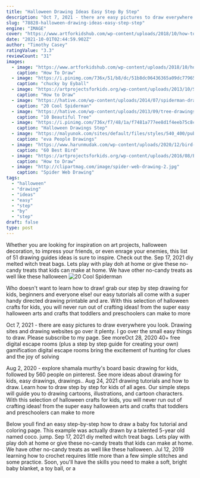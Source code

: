 ```yaml
---
title: "Halloween Drawing Ideas Easy Step By Step"
description: "Oct 7, 2021 - there are easy pictures to draw everywhere you look. Drawing sites and drawing websites go over it plenty. I go over the small easy things to draw. Please subscribe to my page. See more"
slug: "78828-halloween-drawing-ideas-easy-step-step"
engine: "IMAGE"
cover: "https://www.artforkidshub.com/wp-content/uploads/2018/10/how-to-draw-coffin-Halloween-feature.jpg"
date: "2021-10-01T02:44:59.902Z"
author: "Timothy Casey"
ratingValue: "3.3"
reviewCount: "31"
images:
  - image: "https://www.artforkidshub.com/wp-content/uploads/2018/10/how-to-draw-coffin-Halloween-feature.jpg"
    caption: "How To Draw"
  - image: "https://i.pinimg.com/736x/51/b8/dc/51b8dc06436365a09dc779657dc79795.jpg"
    caption: "chucky by Eyball"
  - image: "https://artprojectsforkids.org/wp-content/uploads/2013/10/Spiderweb-ATCs-731x1024.jpg"
    caption: "How to Draw"
  - image: "https://hative.com/wp-content/uploads/2014/07/spiderman-drawings/4-spiderman-drawings.jpg"
    caption: "20 Cool Spiderman"
  - image: "https://hative.com/wp-content/uploads/2013/09/tree-drawings/tree-drawing-12.jpg"
    caption: "10 Beautiful Tree"
  - image: "https://i.pinimg.com/736x/f7/48/1a/f7481a777ee8d1f4eeb75c8c133e2617.jpg"
    caption: "Halloween Drawings Step"
  - image: "https://malyunok.com/sites/default/files/styles/540_400/public/malunok/eva_0.jpg?itok=-rCoFJsb"
    caption: "eva People Drawings"
  - image: "https://www.harunmudak.com/wp-content/uploads/2020/12/bird-drawing-painting-poster-sketch-png-favpng-WHNCZFCxdCXuBjuQFwRZjwYVB.jpg"
    caption: "60 Best Bird"
  - image: "https://artprojectsforkids.org/wp-content/uploads/2016/08/Easy-Owl-700.jpg"
    caption: "How to Draw"
  - image: "http://clipartmag.com/image/spider-web-drawing-2.jpg"
    caption: "Spider Web Drawing"
tags:
  - "halloween"
  - "drawing"
  - "ideas"
  - "easy"
  - "step"
  - "by"
  - "step"
draft: false
type: post
---
```


Whether you are looking for inspiration on art projects, halloween decoration, to impress your friends, or even enrage your enemies, this list of 51 drawing guides ideas is sure to inspire. Check out the. Sep 17, 2021 diy melted witch treat bags. Lets play with play doh at home or give these no-candy treats that kids can make at home. We have other no-candy treats as well like these halloween
![20 Cool Spiderman](https://hative.com/wp-content/uploads/2014/07/spiderman-drawings/4-spiderman-drawings.jpg "20 Cool Spiderman")

Who doesn&#39;t want to learn how to draw! grab our step by step drawing for kids, beginners and everyone else! our easy tutorials all come with a super handy directed drawing printable and are. With this selection of halloween crafts for kids, you will never run out of crafting ideas! from the super easy halloween arts and crafts that toddlers and preschoolers can make to more
<!--inArticleAds-->

<!--galleryOne-->

Oct 7, 2021 - there are easy pictures to draw everywhere you look. Drawing sites and drawing websites go over it plenty. I go over the small easy things to draw. Please subscribe to my page. See moreOct 28, 2020 40+ free digital escape rooms (plus a step by step guide for creating your own) gamification digital escape rooms bring the excitement of hunting for clues and the joy of solving
<!--inArticleAds-->

<!--galleryTwo-->

Aug 2, 2020 - explore shamala murthy's board basic drawing for kids, followed by 560 people on pinterest. See more ideas about drawing for kids, easy drawings, drawings.. Aug 24, 2021 drawing tutorials and how to draw. Learn how to draw step by step for kids of all ages. Our simple steps will guide you to drawing cartoons, illustrations, and cartoon characters. With this selection of halloween crafts for kids, you will never run out of crafting ideas! from the super easy halloween arts and crafts that toddlers and preschoolers can make to more
<!--galleryThree-->

Below youll find an easy step-by-step how to draw a baby fox tutorial and coloring page. This example was actually drawn by a talented 5-year old named coco.  jump. Sep 17, 2021 diy melted witch treat bags. Lets play with play doh at home or give these no-candy treats that kids can make at home. We have other no-candy treats as well like these halloween. Jul 12, 2019 learning how to crochet requires little more than a few simple stitches and some practice. Soon, you'll have the skills you need to make a soft, bright baby blanket, a toy ball, or a